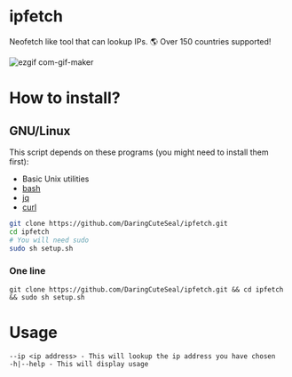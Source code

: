 # ipfetch
Neofetch like tool that can lookup IPs. 🌎 Over 150 countries supported!

![ezgif com-gif-maker](https://user-images.githubusercontent.com/81049050/158081113-9c14ac50-5f8d-42e1-ba01-da2d873ea520.gif)

# How to install?

## GNU/Linux
This script depends on these programs (you might need to install them first):
- Basic Unix utilities
- [bash](https://www.gnu.org/software/bash/bash.html)
- [jq](https://stedolan.github.io/jq/)
- [curl](https://curl.haxx.se)

```bash
git clone https://github.com/DaringCuteSeal/ipfetch.git
cd ipfetch
# You will need sudo
sudo sh setup.sh
```
### One line
``` git clone https://github.com/DaringCuteSeal/ipfetch.git && cd ipfetch && sudo sh setup.sh ```

# Usage
```
--ip <ip address> - This will lookup the ip address you have chosen
-h|--help - This will display usage
```
